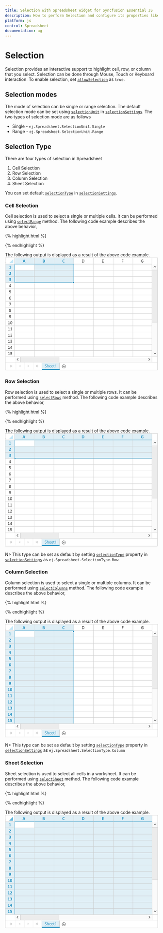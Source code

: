 ```yaml
---
title: Selection with Spreadsheet widget for Syncfusion Essential JS
description: How to perform Selection and configure its properties like selection type, selection mode etc.
platform: js
control: Spreadsheet
documentation: ug
---
```

# Selection

Selection provides an interactive support to highlight cell, row, or column that you select. Selection can be done through Mouse, Touch or Keyboard interaction. To enable selection, set [`allowSelection`](http://help.syncfusion.com/js/api/ejspreadsheet#members:allowselection "allowSelection") as `true`.

## Selection modes

The mode of selection can be single or range selection. The default selection mode can be set using [`selectionUnit`](http://help.syncfusion.com/js/api/ejspreadsheet#members:selectionsettings-selectionunit "selectionUnit") in [`selectionSettings`](http://help.syncfusion.com/js/api/ejspreadsheet#members:selectionsettings "selectionSettings").
The two types of selection mode are as follows

* Single - `ej.Spreadsheet.SelectionUnit.Single`
* Range - `ej.Spreadsheet.SelectionUnit.Range`

## Selection Type

There are four types of selection in Spreadsheet

1. Cell Selection
2. Row Selection
3. Column Selection
4. Sheet Selection

You can set default [`selectionType`](http://help.syncfusion.com/js/api/ejspreadsheet#members:selectionsettings-selectiontype "selectionType") in [`selectionSettings`](http://help.syncfusion.com/js/api/ejspreadsheet#members:selectionsettings "selectionSettings").

### Cell Selection 

Cell selection is used to select a single or multiple cells. It can be performed using [`selectRange`](http://help.syncfusion.com/js/api/ejspreadsheet#methods:xlselection-selectrange "selectRange") method. 
The following code example describes the above behavior,

{% highlight html %}

<div id="Spreadsheet"></div>

<script>
$(function () {
    $("#Spreadsheet").ejSpreadsheet({                
        loadComplete: "loadComplete"                
    });
});

function loadComplete() {
    this.XLSelection.selectRange("A1:C3");
    this.XLDragFill.positionAutoFillElement();
}
</script>

{% endhighlight %}

The following output is displayed as a result of the above code example.
![](Selection_images/Selection_img1.png)

### Row Selection 

Row selection is used to select a single or multiple rows. It can be performed using [`selectRows`](http://help.syncfusion.com/js/api/ejspreadsheet#methods:xlselection-selectrows "selectRows") method.
The following code example describes the above behavior,

{% highlight html %}

<div id="Spreadsheet"></div>

<script>
$(function () {
    $("#Spreadsheet").ejSpreadsheet({                
        loadComplete: "loadComplete"                
    });
});

function loadComplete() {
    this.XLSelection.selectRows(0,2);
    this.XLDragFill.positionAutoFillElement();
}
</script>

{% endhighlight %}

The following output is displayed as a result of the above code example.
![](Selection_images/Selection_img2.png)

N> This type can be set as default by setting [`selectionType`](http://help.syncfusion.com/js/api/ejspreadsheet#members:selectionsettings-selectiontype "selectionType") property in [`selectionSettings`](http://help.syncfusion.com/js/api/ejspreadsheet#members:selectionsettings "selectionSettings") as `ej.Spreadsheet.SelectionType.Row`

### Column Selection

Column selection is used to select a single or multiple columns. It can be performed using [`selectColumns`](http://help.syncfusion.com/js/api/ejspreadsheet#methods:xlselection-selectcolumns "selectColumns") method.
The following code example describes the above behavior,

{% highlight html %}

<div id="Spreadsheet"></div>

<script>
$(function () {
    $("#Spreadsheet").ejSpreadsheet({                
        loadComplete: "loadComplete"                
    });
});

function loadComplete() {
    this.XLSelection.selectColumns(0,2);
    this.XLDragFill.positionAutoFillElement();
}
</script>

{% endhighlight %}

The following output is displayed as a result of the above code example.
![](Selection_images/Selection_img3.png)

N> This type can be set as default by setting [`selectionType`](http://help.syncfusion.com/js/api/ejspreadsheet#members:selectionsettings-selectiontype "selectionType") property in [`selectionSettings`](http://help.syncfusion.com/js/api/ejspreadsheet#members:selectionsettings "selectionSettings") as `ej.Spreadsheet.SelectionType.Column`

### Sheet Selection

Sheet selection is used to select all cells in a worksheet.  It can be performed using [`selectSheet`](http://help.syncfusion.com/js/api/ejspreadsheet#methods:xlselection-selectsheet "selectSheet") method.
The following code example describes the above behavior,

{% highlight html %}

<div id="Spreadsheet"></div>

<script>
$(function () {
    $("#Spreadsheet").ejSpreadsheet({                
        loadComplete: "loadComplete"                
    });
});
function loadComplete() {
    this.XLSelection.selectSheet();    
}
</script>

{% endhighlight %}

The following output is displayed as a result of the above code example. 
![](Selection_images/Selection_img4.png)